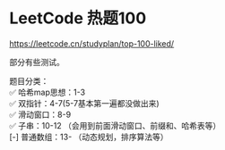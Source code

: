 # LeetCode 热题100
https://leetcode.cn/studyplan/top-100-liked/

部分有些测试。

题目分类：  
✅ 哈希map思想：1-3  
✅ 双指针：4-7(5-7基本第一遍都没做出来)  
✅ 滑动窗口：8-9  
✅ 子串：10-12 （会用到前面滑动窗口、前缀和、哈希表等）  
[-] 普通数组：13- （动态规划，排序算法等）